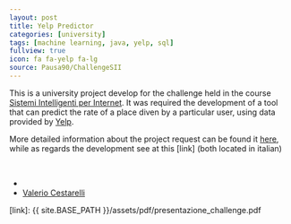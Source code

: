 ```yaml
---
layout: post
title: Yelp Predictor
categories: [university]
tags: [machine learning, java, yelp, sql]
fullview: true
icon: fa fa-yelp fa-lg
source: Pausa90/ChallengeSII
---
```


This is a university project develop for the challenge held in the course [Sistemi Intelligenti per Internet]. It was required the development of a tool that can predict the rate of a place diven by a particular user, using data provided by [Yelp]. 

More detailed information about the project request can be found it [here], while as regards the development see at this [link] (both located in italian)


<!-- Contributors -->
<br/>

<ul class="tag_box list-unstyled list-inline">
	  <li><i class="fa fa-user fa-lg"></i></li>
			<li><a href="http://v1ll0.github.io">
				<span>Valerio Cestarelli</span>
			</a>
	  </li>
</ul>

[Sistemi Intelligenti per Internet]: https://sites.google.com/site/sistemiintelligentiperinternet/
[Yelp]: https://www.yelp.com
[here]: https://sites.google.com/site/sistemiintelligentiperinternet/challenge-a-a-2013-2014
[link]: {{ site.BASE_PATH }}/assets/pdf/presentazione_challenge.pdf